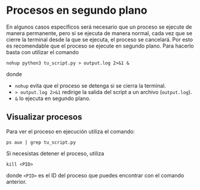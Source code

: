 # Procesos en segundo plano
En algunos casos específicos será necesario que un proceso se ejecute de manera permanente, pero si se ejecuta de manera normal, cada vez que se cierre la terminal desde la que se ejecuta, el proceso se cancelará. Por esto es recomendable que el proceso se ejecute en segundo plano. Para hacerlo basta con utilizar el comando 

```
nohup python3 tu_script.py > output.log 2>&1 &
```
donde 
- `nohup` evita que el proceso se detenga si se cierra la terminal.
- `> output.log 2>&1` redirige la salida del script a un archivo (`output.log`).
- `&` lo ejecuta en segundo plano.


Visualizar procesos 
-----------------

Para ver el proceso en ejecución utiliza el comando:
```
ps aux | grep tu_script.py
```

Si necesistas detener el proceso, utiliza
```
kill <PID>
```
donde `<PID>` es el ID del proceso que puedes encontrar con el comando anterior.
